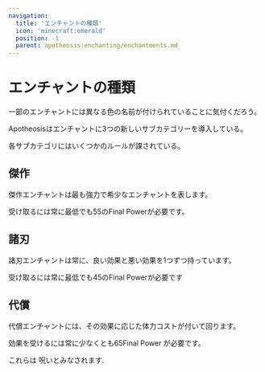 ```yaml
---
navigation:
  title: 'エンチャントの種類'
  icon: 'minecraft:emerald'
  position: -1
  parent: apotheosis:enchanting/enchantments.md
---
```


# エンチャントの種類

一部のエンチャントには異なる色の名前が付けられていることに気付くだろう。

Apotheosisはエンチャントに3つの新しいサブカテゴリーを導入している。

各サブカテゴリにはいくつかのルールが課されている。

## 傑作

<Color id="dark_green">傑作</Color>エンチャントは最も強力で希少なエンチャントを表します。

受け取るには常に最低でも55の<Color id="dark_purple">Final Power</Color>が必要です。

## 諸刃

<Color id="dark_purple">諸刃</Color>エンチャントは常に、良い効果と悪い効果を1つずつ持っています。

受け取るには常に最低でも45の<Color id="dark_purple">Final Power</Color>が必要です

## 代償

<Color id="dark_red">代償</Color>エンチャントには、その効果に応じた体力コストが付いて回ります。

効果を受けるには常に少なくとも65<Color id="dark_purple">Final Power</Color> が必要です。

これらは <Color id="red">呪い</Color>とみなされます.
